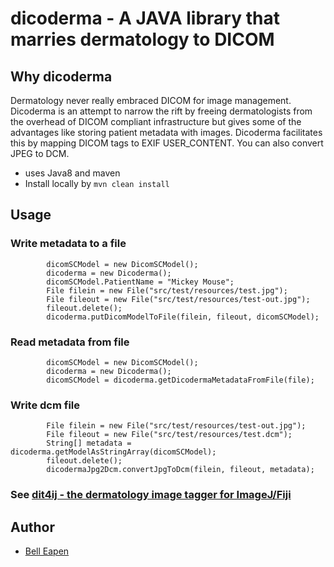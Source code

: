 # dicoderma - A JAVA library that marries dermatology to DICOM

## Why dicoderma

Dermatology never really embraced DICOM for image management. Dicoderma is an attempt to narrow the rift by freeing dermatologists from the overhead of DICOM compliant infrastructure but gives some of the advantages like storing patient metadata with images. Dicoderma facilitates this by mapping DICOM tags to EXIF USER_CONTENT. You can also convert JPEG to DCM.

* uses Java8 and maven
* Install locally by ``` mvn clean install ```


## Usage

### Write metadata to a file

```
        dicomSCModel = new DicomSCModel();
        dicoderma = new Dicoderma();
        dicomSCModel.PatientName = "Mickey Mouse";
        File filein = new File("src/test/resources/test.jpg");
        File fileout = new File("src/test/resources/test-out.jpg");
        fileout.delete();
        dicoderma.putDicomModelToFile(filein, fileout, dicomSCModel);

```

### Read metadata from file

```
        dicomSCModel = new DicomSCModel();
        dicoderma = new Dicoderma();
        dicomSCModel = dicoderma.getDicodermaMetadataFromFile(file);
```

### Write dcm file

```
        File filein = new File("src/test/resources/test-out.jpg");
        File fileout = new File("src/test/resources/test.dcm");
        String[] metadata = dicoderma.getModelAsStringArray(dicomSCModel);
        fileout.delete();
        dicodermaJpg2Dcm.convertJpgToDcm(filein, fileout, metadata);

```

### See [dit4ij - the dermatology image tagger for ImageJ/Fiji](https://github.com/dermatologist/dit4ij)


## Author

* [Bell Eapen](https://nuchange.ca)
